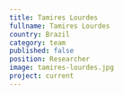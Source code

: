 ```yaml
---
title: Tamires Lourdes
fullname: Tamires Lourdes
country: Brazil
category: team
published: false
position: Researcher
image: tamires-lourdes.jpg
project: current
---
```

